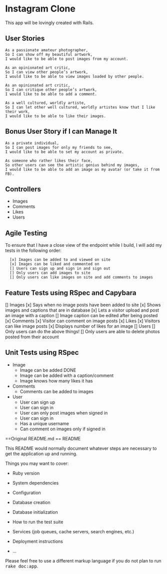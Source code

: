 Instagram Clone
===============

This app will be lovingly created with Rails.

User Stories
------------
```
As a passionate amateur photographer,
So I can show off my beautiful artwork,
I would like to be able to post images from my account.

As an opinionated art critic,
So I can view other people’s artwork,
I would like to be able to view images loaded by other people.

As an opinionated art critic,
So I can critique other people’s artwork,
I would like to be able to add a comment.

As a well cultured, worldly artiste,
So I can let other well cultured, worldly artistes know that I like their work,
I would like to be able to like their images.
```

Bonus User Story if I can Manage It
-----------------------------------
```
As a private individual,
So I can post images for only my friends to see,
I would like to be able to set my account as private.

As someone who rather likes their face,
So other users can see the artistic genius behind my images,
I would like to be able to add an image as my avatar (or take it from FB).
```

Controllers
-----------
* Images
* Comments
* Likes
* Users

Agile Testing
-------------
To ensure that I have a close view of the endpoint while I build, I will add my tests in the following order:
```
  [x] Images can be added to and viewed on site
  [x] Images can be liked and commented on
  [] Users can sign up and sign in and sign out
  [] Only users can add images to site
  [] Only users can like images on site and add comments to images
```

Feature Tests using RSpec and Capybara
--------------------------------------
  [] Images
    [x] Says when no image posts have been added to site
    [x] Shows images and captions that are in database
    [x] Lets a visitor upload and post an image with a caption
    [] Image caption can be edited after being posted
  [x] Comments
    [x] Visitor can comment on image posts
  [x] Likes
    [x] Visitors can like image posts
    [x] Displays number of likes for an image
  [] Users
    [] Only users can do the above things!
    [] Only users are able to delete photos posted from their account

Unit Tests using RSpec
----------------------
  * Image
    * Image can be added DONE
    * Image can be added with a caption/comment
    * Image knows how many likes it has
  * Comments
    * Comments can be added to images
  * User
    * User can sign up
    * User can sign in
    * User can only post images when signed in
    * User can sign in
    * Has a unique username
    * Can comment on images only if signed in





















==Original README.md
== README

This README would normally document whatever steps are necessary to get the
application up and running.

Things you may want to cover:

* Ruby version

* System dependencies

* Configuration

* Database creation

* Database initialization

* How to run the test suite

* Services (job queues, cache servers, search engines, etc.)

* Deployment instructions

* ...


Please feel free to use a different markup language if you do not plan to run
<tt>rake doc:app</tt>.

